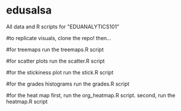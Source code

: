 # edusalsa
All data and R scripts for "EDUANALYTICS101"

#to replicate visuals, clone the repo! then...

#for treemaps
run the treemaps.R script

#for scatter plots
run the scatter.R script

#for the stickiness plot
run the stick.R script

#for the grades histograms
run the grades.R script

#for the heat map
first, run the org_heatmap.R script. second, run the heatmap.R script

